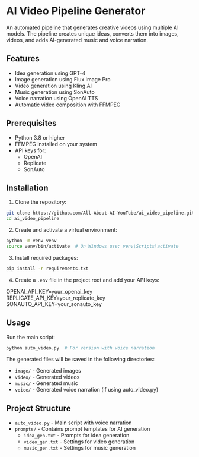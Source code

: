 # AI Video Pipeline Generator

An automated pipeline that generates creative videos using multiple AI models. The pipeline creates unique ideas, converts them into images, videos, and adds AI-generated music and voice narration.

## Features

- Idea generation using GPT-4
- Image generation using Flux Image Pro
- Video generation using Kling AI
- Music generation using SonAuto
- Voice narration using OpenAI TTS
- Automatic video composition with FFMPEG

## Prerequisites

- Python 3.8 or higher
- FFMPEG installed on your system
- API keys for:
  - OpenAI
  - Replicate
  - SonAuto

## Installation

1. Clone the repository:
```bash
git clone https://github.com/All-About-AI-YouTube/ai_video_pipeline.git
cd ai_video_pipeline
```

2. Create and activate a virtual environment:
```bash
python -m venv venv
source venv/bin/activate  # On Windows use: venv\Scripts\activate
```

3. Install required packages:
```bash
pip install -r requirements.txt
```

4. Create a `.env` file in the project root and add your API keys:

OPENAI_API_KEY=your_openai_key
REPLICATE_API_KEY=your_replicate_key
SONAUTO_API_KEY=your_sonauto_key


## Usage

Run the main script:
```bash
python auto_video.py  # For version with voice narration
```

The generated files will be saved in the following directories:
- `image/` - Generated images
- `video/` - Generated videos
- `music/` - Generated music
- `voice/` - Generated voice narration (if using auto_video.py)

## Project Structure

- `auto_video.py` - Main script with voice narration
- `prompts/` - Contains prompt templates for AI generation
  - `idea_gen.txt` - Prompts for idea generation
  - `video_gen.txt` - Settings for video generation
  - `music_gen.txt` - Settings for music generation